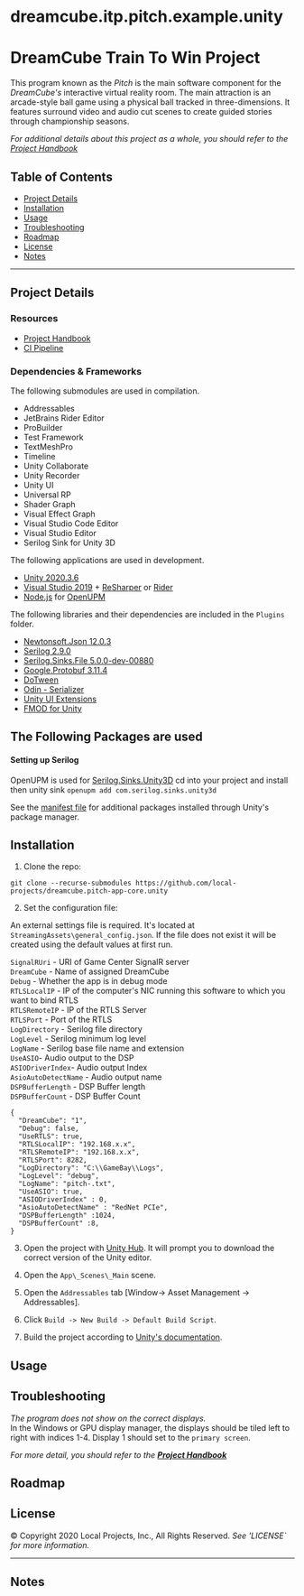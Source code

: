 # dreamcube.itp.pitch.example.unity

# DreamCube Train To Win Project

This program known as the _Pitch_ is the main software component for the _DreamCube's_ interactive virtual reality room. The main attraction is an arcade-style ball game using a physical ball tracked in three-dimensions. It features surround video and audio cut scenes to create guided stories through championship seasons.

_For additional details about this project as a whole, you should refer to the [Project Handbook](https://github.com/local-projects/manutd.project-handbook)_


<!-- TOC -->

## Table of Contents

- [Project Details](#project-details)
- [Installation](#installation)
- [Usage](#usage)
- [Troubleshooting](#troubleshooting)
- [Roadmap](#roadmap)
- [License](#license)
- [Notes](#notes)

---

<!-- Project Details -->

## Project Details

### Resources

- [Project Handbook](https://github.com/local-projects/manutd.project-handbook)
- [CI Pipeline](http://build.localprojects.com/project/ManU)

### Dependencies & Frameworks

The following submodules are used in compilation.
- Addressables
- JetBrains Rider Editor
- ProBuilder
- Test Framework
- TextMeshPro
- Timeline
- Unity Collaborate
- Unity Recorder
- Unity UI
- Universal RP
- Shader Graph
- Visual Effect Graph
- Visual Studio Code Editor
- Visual Studio Editor
- Serilog Sink for Unity 3D

The following applications are used in development.

- [Unity 2020.3.6](https://download.unity3d.com/download_unity)
- [Visual Studio 2019](https://visualstudio.microsoft.com/) + [ReSharper](https://www.jetbrains.com/resharper/) or [Rider](https://www.jetbrains.com/rider/)
- [Node.js](https://nodejs.org/dist/v12.18.4/node-v12.18.4-x64.msi) for [OpenUPM](https://openupm.com/)

The following libraries and their dependencies are included in the `Plugins` folder.

- [Newtonsoft.Json 12.0.3](https://www.nuget.org/packages/Newtonsoft.Json/)
- [Serilog 2.9.0](https://www.nuget.org/packages/serilog/)
- [Serilog.Sinks.File 5.0.0-dev-00880](https://www.nuget.org/packages/Serilog.Sinks.File/5.0.0-dev-00880)
- [Google.Protobuf 3.11.4](https://www.nuget.org/packages/Google.Protobuf)
- [DoTween](https://github.com/Demigiant/dotween)
- [Odin - Serializer](https://github.com/TeamSirenix/odin-serializer)
- [Unity UI Extensions](https://bitbucket.org/UnityUIExtensions)
- [FMOD for Unity](https://assetstore.unity.com/packages/tools/audio/fmod-for-unity-161631?aid=1100l355n&gclid=CjwKCAiAzNj9BRBDEiwAPsL0d_vc0xfTtM6wHIY1iyJHxMc5aTb8ya7XVmjeK4mfO_wSZDS4KieusBoCAagQAvD_BwE&pubref=UnityAssets%2ADyn09%2A1723478829%2A67594162255%2A336275757769%2Ag%2A%2A%2Ab%2Ac%2Agclid%3DCjwKCAiAzNj9BRBDEiwAPsL0d_vc0xfTtM6wHIY1iyJHxMc5aTb8ya7XVmjeK4mfO_wSZDS4KieusBoCAagQAvD_BwE&utm_source=aff)

The Following Packages are used
- 

#### Setting up Serilog

OpenUPM is used for [Serilog.Sinks.Unity3D](https://openupm.com/packages/com.serilog.sinks.unity3d/)
cd into your project and install then unity sink
`openupm add com.serilog.sinks.unity3d`

See the [manifest file](https://github.com/local-projects/dreamcube.pitch-app-shell.unity/blob/main/Dreamcube.pitch-app-shell/Packages/manifest.json) for additional packages installed through Unity's package manager.

<!-- Installation -->

## Installation

1. Clone the repo:
```
git clone --recurse-submodules https://github.com/local-projects/dreamcube.pitch-app-core.unity
```

2. Set the configuration file:

An external settings file is required. It's located at `StreamingAssets\general_config.json`.
If the file does not exist it will be created using the default values at first run.

`SignalRUri` - URI of Game Center SignalR server <br />
`DreamCube` - Name of assigned DreamCube <br />
`Debug` - Whether the app is in debug mode <br />
`RTLSLocalIP` - IP of the computer's NIC running this software to which you want to bind RTLS <br />
`RTLSRemoteIP` - IP of the RTLS Server <br />
`RTLSPort` - Port of the RTLS <br />
`LogDirectory` - Serilog file directory <br />
`LogLevel` - Serilog minimum log level <br />
`LogName` - Serilog base file name and extension <br />
`UseASIO`- Audio output to the DSP <br />
`ASIODriverIndex`- Audio output Index <br />
`AsioAutoDetectName` - Audio output name <br />
`DSPBufferLength` - DSP Buffer length <br />
`DSPBufferCount` - DSP Buffer Count <br />


```
{
  "DreamCube": "1",
  "Debug": false,
  "UseRTLS": true,
  "RTLSLocalIP": "192.168.x.x",
  "RTLSRemoteIP": "192.168.x.x",
  "RTLSPort": 8282,
  "LogDirectory": "C:\\GameBay\\Logs",
  "LogLevel": "debug",
  "LogName": "pitch-.txt",
  "UseASIO": true,
  "ASIODriverIndex" : 0,
  "AsioAutoDetectName" : "RedNet PCIe",
  "DSPBufferLength" :1024,
  "DSPBufferCount" :8,
}
```


3. Open the project with [Unity Hub](https://unity3d.com/get-unity/download). It will prompt you to download the correct version of the Unity editor.

4. Open the `App\_Scenes\_Main` scene.

5. Open the `Addressables` tab [Window-> Asset Management -> Addressables].

6. Click `Build -> New Build -> Default Build Script`.

7. Build the project according to [Unity's documentation](https://docs.unity3d.com/Manual/PublishingBuilds.html).


<!-- USAGE -->

## Usage




<!-- TROUBLESHOOTING -->

## Troubleshooting

_The program does not show on the correct displays._<br />
In the Windows or GPU display manager, the displays should be tiled left to right with indices 1-4. Display 1 should set to the `primary screen`.

_For more detail, you should refer to the **[Project Handbook](https://github.com/local-projects/manutd.project-handbook)**_

<!-- ROADMAP -->

## Roadmap


<!-- LICENSE -->

## License

© Copyright 2020 Local Projects, Inc., All Rights Reserved.
_See 'LICENSE` for more information._

---

<!-- NOTES -->

## Notes



